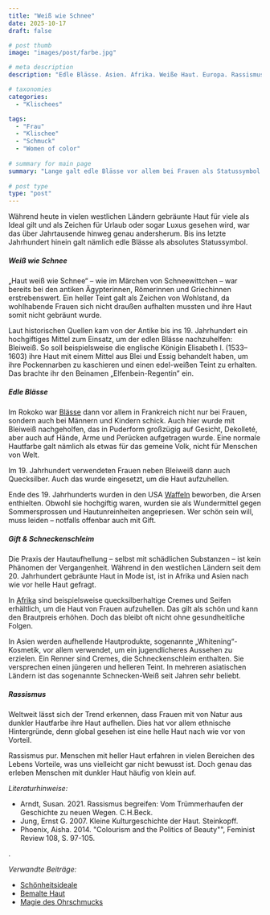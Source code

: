 ```yaml
---
title: "Weiß wie Schnee"
date: 2025-10-17
draft: false

# post thumb
image: "images/post/farbe.jpg"

# meta description
description: "Edle Blässe. Asien. Afrika. Weiße Haut. Europa. Rassismus weiße Haut. Arsen Gift Haut bleichen. Waffeln mit Arsen. Schneckenschleim Haut aufhellen. Haut wie Schnee. Königin Elisabeth I. Elfenbein Regentin. Bleiweiß. Quecksilber. Whitening Kosmetik. Haut Ägypten Griechen Römer Haut aufhellen. Helle Haut Brautpreis. Schneewittchen weiß wie Schnee."

# taxonomies
categories:
  - "Klischees"

tags:
  - "Frau"
  - "Klischee"
  - "Schmuck"
  - "Women of color"
  
# summary for main page
summary: "Lange galt edle Blässe vor allem bei Frauen als Statussymbol - ein Relikt der Vergangenheit? Hautbleichmittel boomen noch heute – von Schneckenschleim bis Arsen, Hauptsache hell und schön."
  
# post type
type: "post"
---
```


Während heute in vielen westlichen Ländern gebräunte Haut für viele als Ideal gilt und als Zeichen für Urlaub oder sogar Luxus gesehen wird, war das über Jahrtausende hinweg genau andersherum. Bis ins letzte Jahrhundert hinein galt nämlich edle Blässe als absolutes Statussymbol.

##### Weiß wie Schnee

„Haut weiß wie Schnee“ – wie im Märchen von Schneewittchen – war bereits bei den antiken Ägypterinnen, Römerinnen und Griechinnen erstrebenswert. Ein heller Teint galt als Zeichen von Wohlstand, da wohlhabende Frauen sich nicht draußen aufhalten mussten und ihre Haut somit nicht gebräunt wurde.

Laut historischen Quellen kam von der Antike bis ins 19. Jahrhundert ein hochgiftiges Mittel zum Einsatz, um der edlen Blässe nachzuhelfen: Bleiweiß. So soll beispielsweise die englische Königin Elisabeth I. (1533–1603) ihre Haut mit einem Mittel aus Blei und Essig behandelt haben, um ihre Pockennarben zu kaschieren und einen edel-weißen Teint zu erhalten. Das brachte ihr den Beinamen „Elfenbein-Regentin” ein.

##### Edle Blässe

Im Rokoko war [Blässe](https://oe1.orf.at/artikel/216329/Von-nobler-Blaesse-bis-braungebrannt) dann vor allem in Frankreich nicht nur bei Frauen, sondern auch bei Männern und Kindern schick. Auch hier wurde mit Bleiweiß nachgeholfen, das in Puderform großzügig auf Gesicht, Dekolleté, aber auch auf Hände, Arme und Perücken aufgetragen wurde. Eine normale Hautfarbe galt nämlich als etwas für das gemeine Volk, nicht für Menschen von Welt.

Im 19. Jahrhundert verwendeten Frauen neben Bleiweiß dann auch Quecksilber. Auch das wurde eingesetzt, um die Haut aufzuhellen.

Ende des 19. Jahrhunderts wurden in den USA [Waffeln](https://nationalgeographic.de/geschichte-und-kultur/2019/12/arsenpille-bleipuder-die-geschichte-des-giftigen-make-ups/#:~:text=Die%20Mischung%20aus%20Blei%20und%20Essig%2C%20die,dazu%20beigetragen%2C%20den%20Teint%20der%20Tr%C3%A4gerin%20ebenm%C3%A4%C3%9Fig) beworben, die Arsen enthielten. Obwohl sie hochgiftig waren, wurden sie als Wundermittel gegen Sommersprossen und Hautunreinheiten angepriesen. Wer schön sein will, muss leiden – notfalls offenbar auch mit Gift.

##### Gift & Schneckenschleim

Die Praxis der Hautaufhellung – selbst mit schädlichen Substanzen – ist kein Phänomen der Vergangenheit. Während in den westlichen Ländern seit dem 20. Jahrhundert gebräunte Haut in Mode ist, ist in Afrika und Asien nach wie vor helle Haut gefragt. 

In [Afrika](https://www.deutschlandfunk.de/quecksilberseifen-fuer-den-afrikanischen-markt-100.html) sind beispielsweise quecksilberhaltige Cremes und Seifen erhältlich, um die Haut von Frauen aufzuhellen. Das gilt als schön und kann den Brautpreis erhöhen. Doch das bleibt oft nicht ohne gesundheitliche Folgen.

In Asien werden aufhellende Hautprodukte, sogenannte „Whitening“-Kosmetik, vor allem verwendet, um ein jugendlicheres Aussehen zu erzielen. Ein Renner sind Cremes, die Schneckenschleim enthalten. Sie versprechen einen jüngeren und helleren Teint. In mehreren asiatischen Ländern ist das sogenannte Schnecken-Weiß seit Jahren sehr beliebt.

##### Rassismus

Weltweit lässt sich der Trend erkennen, dass Frauen mit von Natur aus dunkler Hautfarbe ihre Haut aufhellen. Dies hat vor allem ethnische Hintergründe, denn global gesehen ist eine helle Haut nach wie vor von Vorteil. 

Rassismus pur. Menschen mit heller Haut erfahren in vielen Bereichen des Lebens Vorteile, was uns vielleicht gar nicht bewusst ist. Doch genau das erleben Menschen mit dunkler Haut häufig von klein auf.


*Literaturhinweise:*
- Arndt, Susan. 2021. Rassismus begreifen: Vom Trümmerhaufen der Geschichte zu neuen Wegen. C.H.Beck.
- Jung, Ernst G. 2007. Kleine Kulturgeschichte der Haut. Steinkopff.
- Phoenix, Aisha. 2014. "Colourism and the Politics of Beauty"", Feminist Review 108, S. 97-105.



.



*Verwandte Beiträge:*
- [Schönheitsideale](https://www.erinnermich.eu/blog/ideal/)
- [Bemalte Haut](https://www.erinnermich.eu/blog/tattoos/)
- [Magie des Ohrschmucks](https://www.erinnermich.eu/blog/ohrschmuck/)

